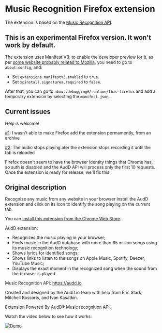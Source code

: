# Music Recognition Firefox extension

The extension is based on the [Music Recognition API](https://audd.io).

## This is an experimental Firefox version. It won't work by default.

The extension uses Manifest V3; to enable the developer preview for it, as per [some website probably related to Mozilla](https://extensionworkshop.com/documentation/develop/manifest-v3-migration-guide/), you need to go to `about:config`, and:
 - Set `extensions.manifestV3.enabled` to `true`.
 - Set `xpinstall.signatures.required` to `false`.
 
After that, you can go to `about:debugging#/runtime/this-firefox` and add a temporary extension by selecting the `manifest.json`.

## Current issues

Help is welcome!

[#1](https://github.com/AudDMusic/firefox-extension/issues/1): I wasn't able to make Firefox add the extension permamently, from an archive

[#2](https://github.com/AudDMusic/firefox-extension/issues/2): The audio stops playing ater the extension stops recording it until the tab is reloaded

Firefox doesn't seem to have the browser identity things that Chrome has, so auth is disabled and the AudD API will process only the first 10 requests. Once the extension is ready for release, we'll fix this.

## Original description

Recognize any music from any website in your browser
Install the AudD extension and click on its icon to identify the song playing on the current tab.

You can [install this extension from the Chrome Web Store](https://audd.app/chrome).

AudD extension:
- Recognizes the music playing in your browser;
- Finds music in the AudD database with more than 65 million songs using its music recognition technology;
- Shows lyrics for identified songs;
- Shows links to listen to the songs on Apple Music, Spotify, Deezer, YouTube Music;
- Displays the exact moment in the recognized song when the sound from the browser is played.

Music Recognition API: https://audd.io

Created and designed by the AudD.io team with help from Eric Stark, Mitchell Kossoris, and Ivan Kasatkin.

Extension Powered By AudD® Music recognition API.

Watch the video below to see how it works:

[![Demo](https://img.youtube.com/vi/xcASh3kdKp0/maxresdefault.jpg)](https://www.youtube.com/watch?v=xcASh3kdKp0)

